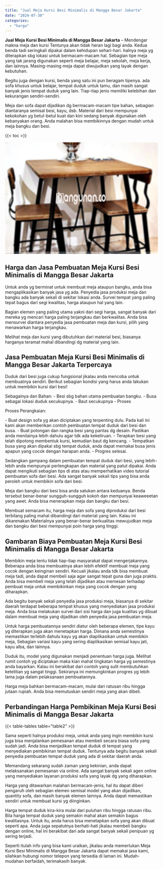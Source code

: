 ```yaml
---
title: "Jual Meja Kursi Besi Minimalis di Mangga Besar Jakarta"
date: "2024-07-30"
categories: 
  - "harga"
---
```


**Jual Meja Kursi Besi Minimalis di Mangga Besar Jakarta** – Mendengar makna meja dan kursi Tentunya akan tidak heran lagi bagi anda. Kedua benda tadi seringkali dipakai dalam kehidupan sehari-hari. halnya meja yg diterapkan sbg lokasi untuk bermacam-macam hal. Sebagian tipe meja yang tak jarang digunakan seperti meja belajar, meja sekolah, meja kerja, dan lainnya. Masing-masing meja dapat diwujudkan yang layak dengan kebutuhan.

Begitu juga dengan kursi, benda yang satu ini pun beragam tipenya. ada sofa khusus untuk belajar, tempat duduk untuk tamu, dan masih sangat banyak jenis tempat duduk yang lain. Tiap-tiap jenis memiliki kelebihan dan kekurangan sendiri-sendiri.

Meja dan sofa dapat dijadikan dg bermacam-macam tipe bahan, sebagian diantaranya semisal besi, kayu, dsb. Material dari besi mempunyai kekokohan yg betul-betul kuat dan kini sedang banyak digunakan oleh kebanyakan orang. Anda malahan bisa membikinnya dengan mudah untuk meja bangku dan besi.

{{< toc >}}

![Jual Meja Kursi Besi Minimalis di Mangga Besar Jakarta](/images/jual-meja-besi-murah07.png)

## Harga dan Jasa Pembuatan Meja Kursi Besi Minimalis di Mangga Besar Jakarta

Untuk anda yg berminat untuk membuat meja ataupun bangku, anda bisa mengaplikasikan banyak jasa yg ada. Penyedia jasa produksi meja dan bangku ada banyak sekali di sekitar lokasi anda. Survei tempat yang paling tepat bagus dari segi kwalitas, harga ataupun hal yang lain.

Bagian elemen yang paling utama yakni dari segi harga, sangat banyak dari mereka yg mencari harga paling terjangkau dan berkwalitas. Anda bisa mensurvei diantara penyedia jasa pembuatan meja dan kursi, pilih yang menawarkan harga terjangkau.

Melihat meja dan kursi yang dibutuhkan dari material besi, biasanya harganya teramat mahal dibandingi dg material yang lain.

## Jasa Pembuatan Meja Kursi Besi Minimalis di Mangga Besar Jakarta Terpercaya

Duduk dari besi juga cukup fungsional jikalau anda mencoba untuk membuatnya sendiri. Berikut sebagian kondisi yang harus anda lakukan untuk membikin kursi dari besi!

Sebagainya dan Bahan: - Besi sbg bahan utama pembuatan bangku. - Busa sebagai lokasi duduk secukupnya. - Baut secukupnya - Proses

Proses Perangkaian:

\- Buat design sofa yg akan diciptakan yang terpenting dulu. Pada kali ini kami akan memberikan contoh pembuatan tempat duduk dari besi dan busa. - Buat potongan dan rangka besi yang pantas dg desain. Pastikan anda menilainya lebih dahulu agar tdk ada kekeliruan. - Terapkan besi yang telah dipotong membentuk kursi, kemudian baut dg kencang. - Tempatkan busa yang akan dipakai sbg tempat duduk, anda dapat memakai busa jenis apapun yang cocok dengan harapan anda. - Progres selesai.

Sedangkan gampang dalam pembuatan tempat duduk dari besi, yang lebih-lebih anda mempunyai perlengkapan dan material yang patut dipakai. Anda dapat mengikuti sebagian tips di atas atau memperhatikan video tutorial pembuatan sofa dari besi. Ada sangat banyak sekali tips yang bisa anda peroleh untuk membikin sofa dari besi.

Meja dan bangku dari besi bisa anda satukan antara keduanya. Benda tersebut benar-benar sungguh-sungguh kokoh dan mempunyai keaweeetan yang awet. Anda bisa menerapkan meja dan bangku dari besi.

Membuat semacam itu, harga meja dan sofa yang diproduksi dari besi terbilang paling mahal dibandingi dari material yang lain. Kalau ini dikarenakan Materialnya yang benar-benar berkualitas mewujudkan meja dan bangku dari besi mempunyai poin harga yang tinggi.

## Gambaran Biaya Pembuatan Meja Kursi Besi Minimalis di Mangga Besar Jakarta

Membikin meja tentu tidak tiap-tiap masyarakat dapat mengerjakannya. Beberapa anda bisa membuatnya akan lebih efektif membuat meja yang cocok dengan keinginan sendiri. Kecuali jikalau anda tdk bisa membuat meja tadi, anda dapat membeli saja agar sangat tepat guna dan juga praktis. Anda bisa membeli meja yang telah dijadikan atau memesan terhadap pembuat meja untuk membikinkan meja yang cocok dengan yang diharapkan.

Ada begitu banyak sekali penyedia jasa produksi meja, biasanya di sekitar daerah terdapat beberapa tempat khusus yang menyediakan jasa produksi meja. Anda bisa melakukan survei dari sisi harga dan juga kualitas yg dibuat dalam membuat meja yang dijadikan oleh penyedia jasa pembuatan meja.

Untuk harga pembuatannya sendiri diatur oleh beberapa elemen, tipe kayu yg diterapkan juga akan menetapkan harga. Dimana anda semestinya memastikan terlebih dahulu kayu yg akan diaplikasikan untuk membikin meja, Sebagian variasi kayu yang sering diaplikasikan semisal kayu jati, kayu alba, dan lainnya.

Duduk itu, model yang digunakan menjadi penentuan harga juga. Melihat rumit contoh yg diciptakan maka kian mahal tingkatan harga yg semestinya anda bayarkan. Kalau ini berakibat dari contoh yang sulit membutuhkan ketelitian yg sangat tinggi. Sekiranya ini memungkinkan progres yg lebih lama juga dalam pelaksanaan pembuatannya.

Harga meja bahkan bermacam-macam, mulai dari ratusan ribu hingga jutaan rupiah. Anda bisa memutuskan sendiri meja yang akan dibeli.

## Perbandingan Harga Pembikinan Meja Kursi Besi Minimalis di Mangga Besar Jakarta

{{< table-tables table="table2" >}}

Sama seperti halnya produksi meja, untuk anda yang ingin membikin kursi juga bisa menjalankan pemesanan atau membeli secara biasa sofa yang sudah jadi. Anda bisa menjadikan tempat duduk di tempat yang menyediakan pembikinan tempat duduk. Tentunya ada begitu banyak sekali penyedia pembuatan tempat duduk yang ada di sekitar daerah anda.

Memandang sekarang sudah zaman yang kekinian, anda dapat melaksanakan pemesanan via online. Ada sangat banyak sekali agen online yang menyediakan layanan produksi sofa yang layak dg yang diharapkan.

Harga yang ditawarkan malahan bermacam-jenis, hal itu dapat diberi pengaruh oleh sebagian elemen semisal model yang akan dijadikan, quantity sofa, dan masih banyak elemen lainnya. Anda dapat memastikan sendiri untuk membuat kursi yg diinginkan.

Harga tempat duduk kira-kira mulai dari puluhan ribu hingga ratusan ribu. Bila harga tempat duduk yang semakin mahal akan semakin bagus kwalitasnya. Untuk itu, anda harus bisa menetapkan sofa yang akan dibuat seperti apa. Anda juga sepatutnya berhati-hati jikalau membeli bangku dengan online, hal ini berakibat dari ada sangat banyak sekali penipuan yg sering terjadi.

Seperti itulah info yang bisa kami uraikan, jikalau anda memerlukan Meja Kursi Besi Minimalis di Mangga Besar Jakarta dapat memakai jasa kami, silahkan hubungi nomor telepon yang tersedia di laman ini. Mudah-mudahan berfaidah, terimakasih banyak.
